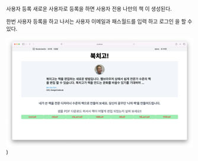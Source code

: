 사용자 등록
새로운  사용자로 등록을 하면 사용자 전용  나만의 책 이 생성된다.

한번 사용자 등록을 하고  나서는 사용자 이메일과 패스월드를 입력 하고 로그인 을 할  수 있다.

![초기화면](landing_page.png))
